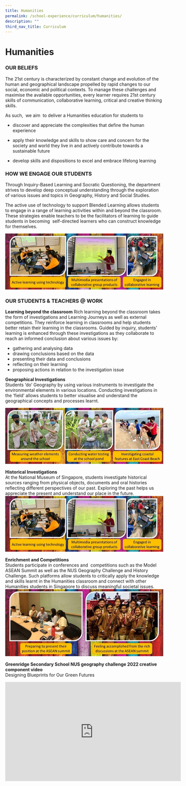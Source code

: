 ```yaml
---
title: Humanities
permalink: /school-experience/curriculum/humanities/
description: ""
third_nav_title: Curriculum
---
```

# **Humanities**

### OUR BELIEFS

The 21st century is characterized by constant change and evolution of the human and geographical landscape propelled by rapid changes to our social, economic and political contexts. To manage these challenges and maximise the available opportunities, every learner requires 21st century skills of communication, collaborative learning, critical and creative thinking skills. 

As such,  we aim  to deliver a Humanities education for students to 

*   discover and appreciate the complexities that define the human experience
    
*   apply their knowledge and skills to show care and concern for the society and world they live in and actively contribute towards a sustainable future
    
*   develop skills and dispositions to excel and embrace lifelong learning
    

### HOW WE ENGAGE OUR STUDENTS

Through Inquiry-Based Learning and Socratic Questioning, the department strives to develop deep conceptual understanding through the exploration of various issues and topics in Geography, History and Social Studies. 

The active use of technology to support Blended Learning allows students to engage in a range of learning activities within and beyond the classroom. These strategies enable teachers to be the facilitators of learning to guide students in becoming  self-directed learners who can construct knowledge for themselves.

![](/images/Hum6.jpg)

### OUR STUDENTS & TEACHERS @ WORK

**Learning beyond the classroom**
Rich learning beyond the classroom takes the form of investigations and Learning Journeys as well as external competitions. They reinforce learning in classrooms and help students better retain their learning in the classrooms. Guided by inquiry, students’ learning is enhanced through these investigations as they collaborate to reach an informed conclusion about various issues by:

*   gathering and analysing data 
*   drawing conclusions based on the data
*   presenting their data and conclusions
*   reflecting on their learning 
*   proposing actions in relation to the investigation issue

**Geographical Investigations**     
Students ‘do’ Geography by using various instruments to investigate the environmental elements in various locations. Conducting investigations in the ‘field’ allows students to better visualise and understand the geographical concepts and processes learnt.

![](/images/Hum2.jpg)

**Historical Investigations**     
At the National Museum of Singapore, students investigate historical sources ranging from physical objects, documents and oral histories reflecting different perspectives of our past. Exploring the past helps us appreciate the present and understand our place in the future.
![](/images/Hum6.jpg)


**Enrichment and Competitions**     
Students participate in conferences and  competitions such as the Model ASEAN Summit as well as the NUS Geography Challenge and History Challenge. Such platforms allow students to critically apply the knowledge and skills learnt in the Humanities classroom and connect with other Humanities students in Singapore to discuss meaningful societal issues.
![](/images/Hum5.jpg)

**Greenridge Secondary School NUS geography challenge 2022 creative component video**   
Designing Blueprints for Our Green Futures



<iframe width="560" height="315" src="https://www.youtube.com/embed/i20N1l976dw" title="YouTube video player" frameborder="0" allow="accelerometer; autoplay; clipboard-write; encrypted-media; gyroscope; picture-in-picture" allowfullscreen></iframe>